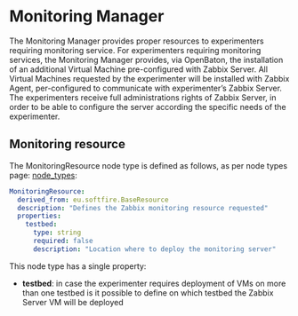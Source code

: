# Monitoring Manager
The Monitoring Manager provides proper resources to experimenters requiring monitoring service.
For experimenters requiring monitoring services, the Monitoring Manager provides, via OpenBaton, the
installation of an additional Virtual Machine pre-configured with Zabbix
Server.
All Virtual Machines requested by the experimenter will be installed with Zabbix Agent, per-configured to
communicate with experimenter’s Zabbix Server.
The experimenters receive full administrations rights of Zabbix Server, in order to be able to configure the
server according the specific needs of the experimenter.
## Monitoring resource


The MonitoringResource node type is defined as follows, as per node types page: [node_types]:

```yaml
MonitoringResource:
  derived_from: eu.softfire.BaseResource
  description: "Defines the Zabbix monitoring resource requested"
  properties:
    testbed:
      type: string
      required: false
      description: "Location where to deploy the monitoring server"
```

This node type has a single property:

* **testbed**: in case the experimenter requires deployment of VMs on more than one testbed is it possible to define on which testbed the Zabbix Server VM will be deployed

 
<!--
References:  
-->


[node_types]:etc/softfire_node_types.yaml
